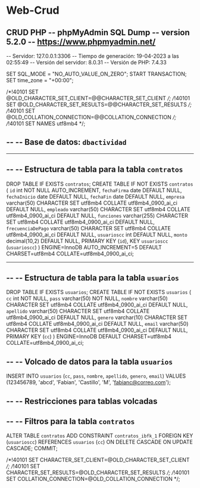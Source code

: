 # Web-Crud
CRUD PHP
-- phpMyAdmin SQL Dump
-- version 5.2.0
-- https://www.phpmyadmin.net/
--
-- Servidor: 127.0.0.1:3306
-- Tiempo de generación: 19-04-2023 a las 02:55:49
-- Versión del servidor: 8.0.31
-- Versión de PHP: 7.4.33

SET SQL_MODE = "NO_AUTO_VALUE_ON_ZERO";
START TRANSACTION;
SET time_zone = "+00:00";


/*!40101 SET @OLD_CHARACTER_SET_CLIENT=@@CHARACTER_SET_CLIENT */;
/*!40101 SET @OLD_CHARACTER_SET_RESULTS=@@CHARACTER_SET_RESULTS */;
/*!40101 SET @OLD_COLLATION_CONNECTION=@@COLLATION_CONNECTION */;
/*!40101 SET NAMES utf8mb4 */;

--
-- Base de datos: `dbactividad`
--

-- --------------------------------------------------------

--
-- Estructura de tabla para la tabla `contratos`
--

DROP TABLE IF EXISTS `contratos`;
CREATE TABLE IF NOT EXISTS `contratos` (
  `id` int NOT NULL AUTO_INCREMENT,
  `fechaFirma` date DEFAULT NULL,
  `fechaInicio` date DEFAULT NULL,
  `fechaFin` date DEFAULT NULL,
  `empresa` varchar(50) CHARACTER SET utf8mb4 COLLATE utf8mb4_0900_ai_ci DEFAULT NULL,
  `empleado` varchar(50) CHARACTER SET utf8mb4 COLLATE utf8mb4_0900_ai_ci DEFAULT NULL,
  `funciones` varchar(255) CHARACTER SET utf8mb4 COLLATE utf8mb4_0900_ai_ci DEFAULT NULL,
  `frecuenciaDePago` varchar(50) CHARACTER SET utf8mb4 COLLATE utf8mb4_0900_ai_ci DEFAULT NULL,
  `usuarioscc` int DEFAULT NULL,
  `monto` decimal(10,2) DEFAULT NULL,
  PRIMARY KEY (`id`),
  KEY `usuarioscc` (`usuarioscc`)
) ENGINE=InnoDB AUTO_INCREMENT=5 DEFAULT CHARSET=utf8mb4 COLLATE=utf8mb4_0900_ai_ci;

-- --------------------------------------------------------

--
-- Estructura de tabla para la tabla `usuarios`
--

DROP TABLE IF EXISTS `usuarios`;
CREATE TABLE IF NOT EXISTS `usuarios` (
  `cc` int NOT NULL,
  `pass` varchar(50) NOT NULL,
  `nombre` varchar(50) CHARACTER SET utf8mb4 COLLATE utf8mb4_0900_ai_ci DEFAULT NULL,
  `apellido` varchar(50) CHARACTER SET utf8mb4 COLLATE utf8mb4_0900_ai_ci DEFAULT NULL,
  `genero` varchar(10) CHARACTER SET utf8mb4 COLLATE utf8mb4_0900_ai_ci DEFAULT NULL,
  `email` varchar(50) CHARACTER SET utf8mb4 COLLATE utf8mb4_0900_ai_ci DEFAULT NULL,
  PRIMARY KEY (`cc`)
) ENGINE=InnoDB DEFAULT CHARSET=utf8mb4 COLLATE=utf8mb4_0900_ai_ci;

--
-- Volcado de datos para la tabla `usuarios`
--

INSERT INTO `usuarios` (`cc`, `pass`, `nombre`, `apellido`, `genero`, `email`) VALUES
(123456789, 'abcd', 'Fabian', 'Castillo', 'M', 'fabianc@correo.com');

--
-- Restricciones para tablas volcadas
--

--
-- Filtros para la tabla `contratos`
--
ALTER TABLE `contratos`
  ADD CONSTRAINT `contratos_ibfk_1` FOREIGN KEY (`usuarioscc`) REFERENCES `usuarios` (`cc`) ON DELETE CASCADE ON UPDATE CASCADE;
COMMIT;

/*!40101 SET CHARACTER_SET_CLIENT=@OLD_CHARACTER_SET_CLIENT */;
/*!40101 SET CHARACTER_SET_RESULTS=@OLD_CHARACTER_SET_RESULTS */;
/*!40101 SET COLLATION_CONNECTION=@OLD_COLLATION_CONNECTION */;
